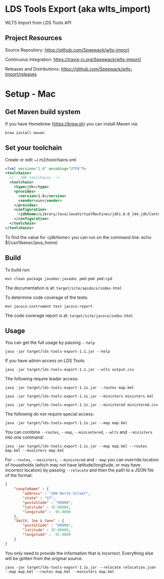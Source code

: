 # LDS Tools Export (aka wlts_import)
WLTS Import from LDS Tools API

## Project Resources
Source Repository: https://github.com/Speewack/wlts-import

Continuous Integration: https://travis-ci.org/Speewack/wlts-import/

Releases and Distributions: https://github.com/Speewack/wlts-import/releases

# Setup - Mac

## Get Maven build system

If you have Homebrew (https://brew.sh) you can install Maven via:

`brew install maven`

## Set your toolchain

Create or edit ~/.m2/toolchains.xml
```xml
<?xml version="1.0" encoding="UTF8"?>
<toolchains>
  <!-- JDK toolchains -->
  <toolchain>
    <type>jdk</type>
    <provides>
      <version>1.8</version>
      <vendor>sun</vendor>
    </provides>
    <configuration>
      <jdkHome>/Library/Java/JavaVirtualMachines/jdk1.8.0_144.jdk/Contents/Home</jdkHome>
    </configuration>
  </toolchain>
</toolchains>
```

To find the value for &lt;jdkHome&gt; you can run on the command line: echo $(/usr/libexec/java_home)

## Build

To build run:

`mvn clean package javadoc:javadoc pmd:pmd pmd:cpd`

The documentation is at: `target/site/apidocs/index.html`

To determine code coverage of the tests:

`mvn jacoco:instrument test jacoco:report`

The code coverage report is at: `target/site/jacoco/index.html`

## Usage

You can get the full usage by passing `--help`

`java -jar target/lds-tools-export-1.1.jar --help`

If you have admin access on LDS Tools:

`java -jar target/lds-tools-export-1.1.jar --wlts output.csv`

The following require leader access:

`java -jar target/lds-tools-export-1.1s.jar --routes map.kml`

`java -jar target/lds-tools-export-1.1s.jar --ministers ministers.kml`

`java -jar target/lds-tools-export-1.1s.jar --ministered ministered.csv`

The following do not require special access:

`java -jar target/lds-tools-export-1.1s.jar --map map.kml`

You can combine `--routes`, `--map`, `--minisetered`, `--wlts` and `--ministers` into one command:

`java -jar target/lds-tools-export-1.1s.jar --map map.kml --routes map.kml --ministers map.kml`

For `--routes`, `--ministers`, `--ministered` and `--map` you can override location of households
	(which may not have latitude/longitude, or may have incorrect location) by passing `--relocate`
	and then the path to a JSON file of the format:

```JSON
{
	"coupleName" : {
		"address" : "100 North Street",
		"state" : "ST",
		"postalCode" : "99999",
		"latitude" : 35.00000,
		"longitude" : -95.0000
	},
	"Smith, Joe & Jane" : {
		"postalCode" : "99999",
		"latitude" : 35.00000,
		"longitude" : -95.0000
	}
}
```

You only need to provide the information that is incorrect. Everything else will be gotten from the original source.

`java -jar target/lds-tools-export-1.1s.jar --relocate relocation.json --map map.kml --routes map.kml --ministers map.kml`

